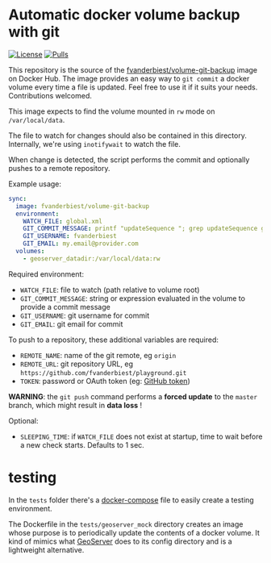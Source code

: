 # Automatic docker volume backup with git

[![License](https://img.shields.io/dub/l/vibe-d.svg)](LICENSE)
[![Pulls](https://img.shields.io/docker/pulls/fvanderbiest/volume-git-backup.svg)](https://hub.docker.com/r/fvanderbiest/volume-git-backup/)

This repository is the source of the [fvanderbiest/volume-git-backup](https://hub.docker.com/r/fvanderbiest/volume-git-backup/) image on Docker Hub. 
The image provides an easy way to `git commit` a docker volume every time a file is updated. 
Feel free to use it if it suits your needs. Contributions welcomed.

This image expects to find the volume mounted in `rw` mode on `/var/local/data`.

The file to watch for changes should also be contained in this directory.
Internally, we're using `inotifywait` to watch the file.

When change is detected, the script performs the commit and optionally pushes to a remote repository.

Example usage:
```yaml
sync:
  image: fvanderbiest/volume-git-backup
  environment:
    WATCH_FILE: global.xml
    GIT_COMMIT_MESSAGE: printf "updateSequence "; grep updateSequence global.xml|sed -e 's#.*ce>\(.*\)</up.*#\1#'
    GIT_USERNAME: fvanderbiest
    GIT_EMAIL: my.email@provider.com
  volumes:
    - geoserver_datadir:/var/local/data:rw
```

Required environment:
 * `WATCH_FILE`: file to watch (path relative to volume root)
 * `GIT_COMMIT_MESSAGE`: string or expression evaluated in the volume to provide a commit message 
 * `GIT_USERNAME`: git username for commit
 * `GIT_EMAIL`: git email for commit

To push to a repository, these additional variables are required:
 * `REMOTE_NAME`: name of the git remote, eg `origin`
 * `REMOTE_URL`: git repository URL, eg `https://github.com/fvanderbiest/playground.git`
 * `TOKEN`: password or OAuth token (eg: [GitHub token](https://github.com/settings/tokens))

**WARNING**: the `git push` command performs a **forced update** to the `master` branch, which might result in **data loss** !

Optional:
 * `SLEEPING_TIME`: if `WATCH_FILE` does not exist at startup, time to wait before a new check starts. Defaults to 1 sec.


# testing

In the `tests` folder there's a [docker-compose](tests/docker-compose.yml) file to easily create a testing environment. 

The Dockerfile in the `tests/geoserver_mock` directory creates an image whose purpose is to periodically update the contents of a docker volume.
It kind of mimics what [GeoServer](http://geoserver.org/) does to its config directory and is a lightweight alternative.
